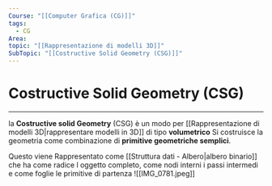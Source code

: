 ```yaml
---
Course: "[[Computer Grafica (CG)]]"
tags:
  - CG
Area: 
topic: "[[Rappresentazione di modelli 3D]]"
SubTopic: "[[Costructive Solid Geometry (CSG)]]"
---
```


# Costructive Solid Geometry (CSG)
---
la __Costructive solid Geometry__ (CSG) è un modo per [[Rappresentazione di modelli 3D|rappresentare modelli in 3D]] di tipo __volumetrico__
Si costruisce la geometria come combinazione di __primitive geometriche semplici__.

Questo viene Rappresentato come [[Struttura dati - Albero|albero binario]] che ha come radice l oggetto completo, come nodi interni i passi intermedi e come foglie le primitive di partenza
![[IMG_0781.jpeg]]
